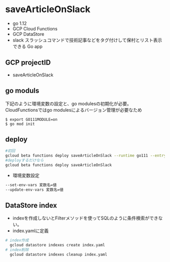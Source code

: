# saveArticleOnSlack
- go 1.12
- GCP Cloud Functions
- GCP DataStore
- slack スラッシュコマンドで技術記事などをタグ付けして保村とリスト表示できる Go app

## GCP projectID
- saveArticleOnSlack

## go moduls
下記のように環境変数の設定と、go modulesの初期化が必要。
CloudFunctionsではgo modulesによるバージョン管理が必要なため
```
$ export GO111MODULE=on
$ go mod init
```
## deploy
```bash
#初回
gcloud beta functions deploy saveArticleOnSlack --runtime go111 --entry-point SaveArticleOnSlack --trigger-http
#deployするだけなら
gcloud beta functions deploy saveArticleOnSlack
```
- 環境変数設定
```bash
--set-env-vars 変数名=値
--update-env-vars 変数名=値
```

## DataStore index
- indexを作成しないとFilterメソッドを使ってSQLのように条件検索ができない。
- index.yamlに定義
```bash
# index作成
  gcloud datastore indexes create index.yaml
# index削除
  gcloud datastore indexes cleanup index.yaml
```
